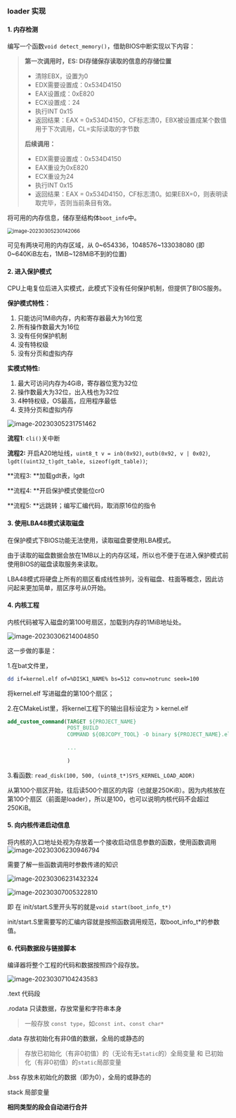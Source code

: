 ### loader 实现

#### 1. 内存检测

编写一个函数`void detect_memory()`，借助BIOS中断实现以下内容：

> **第一次调用时，ES: DI存储保存读取的信息的存储位置**
>
> - 清除EBX，设置为0
> - EDX需要设置成：0x534D4150
> - EAX设置成：0xE820
> - ECX设置成：24
> - 执行INT 0x15
> - 返回结果：EAX = 0x534D4150，CF标志清0，EBX被设置成某个数值用于下次调用，CL=实际读取的字节数
>
> **后续调用：**
>
> - EDX需要设置成：0x534D4150
> - EAX重设为0xE820
> - ECX重设为24
> - 执行INT 0x15
> - 返回结果：EAX = 0x534D4150，CF标志清0。如果EBX=0，则表明读取完毕，否则当前条目有效。

将可用的内存信息，储存至结构体`boot_info`中。

<img src="2_loader_pic/image-20230305230142066.png" alt="image-20230305230142066" style="zoom: 80%;" />

可见有两块可用的内存区域，从 0~654336，1048576~133038080 (即0~640KiB左右，1MiB~128MiB不到的位置)

#### 2. 进入保护模式

CPU上电复位后进入实模式，此模式下没有任何保护机制，但提供了BIOS服务。

**保护模式特性：**

1. 只能访问1MiB内存，内和寄存器最大为16位宽
2. 所有操作数最大为16位
3. 没有任何保护机制
4. 没有特权级
5. 没有分页和虚拟内存

**实模式特性:**

1. 最大可访问内存为4GiB，寄存器位宽为32位
2. 操作数最大为32位，出入栈也为32位
3. 4种特权级，OS最高，应用程序最低
4. 支持分页和虚拟内存

![image-20230305231751462](2_loader_pic/image-20230305231751462.png)



**流程1**: `cli()`关中断

**流程2:** 开启A20地址线，`uint8_t v = inb(0x92)`, `outb(0x92, v | 0x02)`, `lgdt((uint32_t)gdt_table, sizeof(gdt_table))`;

**流程3: **加载gdt表，lgdt

**流程4: **开启保护模式使能位cr0

**流程5: **远跳转；编写汇编代码，取消原16位的指令



#### 3. 使用LBA48模式读取磁盘

在保护模式下BIOS功能无法使用，读取磁盘要使用LBA模式。

由于读取的磁盘数据会放在1MB以上的内存区域，所以也不便于在进入保护模式前使用BIOS的磁盘读取服务来读取。

LBA48模式将硬盘上所有的扇区看成线性排列，没有磁盘、柱面等概念，因此访问起来更加简单，扇区序号从0开始。



#### 4. 内核工程

内核代码被写入磁盘的第100号扇区，加载到内存的1MiB地址处。

![image-20230306214004850](2_loader_pic/image-20230306214004850.png)

这一步做的事是：

1.在bat文件里，

```bash
dd if=kernel.elf of=%DISK1_NAME% bs=512 conv=notrunc seek=100
```

将kernel.elf 写进磁盘的第100个扇区；



2.在CMakeList里，将kernel工程下的输出目标设定为 > kernel.elf

```cmake
add_custom_command(TARGET ${PROJECT_NAME}
                   POST_BUILD
                   COMMAND ${OBJCOPY_TOOL} -O binary ${PROJECT_NAME}.elf ${CMAKE_SOURCE_DIR}/../../image/${PROJECT_NAME}.elf
                   
                   ...
                   
                   )
```



3.看函数: `read_disk(100, 500, (uint8_t*)SYS_KERNEL_LOAD_ADDR)`

从第100个扇区开始，往后读500个扇区的内容（也就是250KiB）。因为内核放在第100个扇区（前面是loader），所以是100，也可以说明内核代码不会超过250KiB。



#### 5. 向内核传递启动信息

将内核的入口地址处视为存放着一个接收启动信息参数的函数，使用函数调用
![image-20230306230946794](2_loader_pic/image-20230306230946794.png)

需要了解一些函数调用时参数传递的知识



![image-20230306231432324](2_loader_pic/image-20230306231432324.png)

![image-20230307005322810](2_loader_pic/image-20230307005322810.png)



即 在 init/start.S里开头写的就是`void start(boot_info_t*)` 

init/start.S里需要写的汇编内容就是按照函数调用规范，取boot_info_t*的参数值。



#### 6. 代码数据段与链接脚本

编译器将整个工程的代码和数据按照四个段存放。

![image-20230307104243583](2_loader_pic/image-20230307104243583.png)

.text 代码段

.rodata 只读数据，存放常量和字符串本身

> 一般存放 `const type`，如`const int`、`const char*`

.data 存放初始化有非0值的数据，全局的或静态的

> 存放已初始化（有非0初值）的（无论有无`static`的）全局变量 和 已初始化（有非0初值）的`static`局部变量

.bss 存放未初始化的数据（即为0），全局的或静态的

stack 局部变量

**相同类型的段会自动进行合并**
